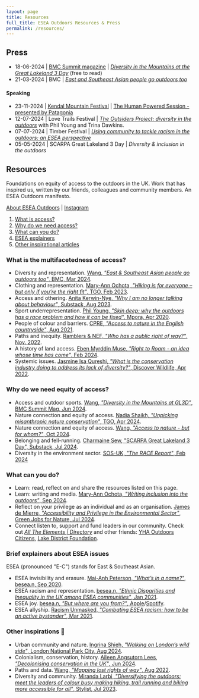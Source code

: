 ```yaml
---
layout: page
title: Resources
full_title: ESEA Outdoors Resources & Press
permalink: /resources/
---
```


## Press

- 18-06-2024 \| [BMC Summit magazine](https://www.thebmc.co.uk/cats/all/summit_magazine) \| [_Diversity in the Mountains at the Great Lakeland 3 Day_](https://eseaoutdoorsuk.github.io/2024-bmc-summit/) (free to read)
- 21-03-2024 \| BMC \| [_East and Southeast Asian people go outdoors too_](https://www.thebmc.co.uk/en/east-and-southeast-asian-people-go-outdoors-too)

#### Speaking

- 23-11-2024 \| [Kendal Mountain Festival](https://www.kendalmountainfestival.com/) \| [The Human Powered Session - presented by Patagonia](https://kendalmountainfestival.eventive.org/schedule/66796a8cf0c579007b34e2d9)
- 12-07-2024 \| Love Trails Festival \| [_The Outsiders Project: diversity in the outdoors_](https://www.lovetrailsfestival.co.uk/explore-talks?explore=block-rwbm0h-39) with Phil Young and Trina Dawkins.
- 07-07-2024 \| Timber Festival \| [_Using community to tackle racism in the outdoors: an ESEA perspective_](https://timberfestival.org.uk/2024-programme/using-community-to-tackle-racism-in-the-outdoors-an-esea-perspective/)
- 05-05-2024 \| SCARPA Great Lakeland 3 Day \| _Diversity & inclusion in the outdoors_

## Resources

Foundations on equity of access to the outdoors in the UK. Work that has inspired us, written by our friends, colleagues and community members. An ESEA Outdoors manifesto.

[About ESEA Outdoors](https://eseaoutdoorsuk.carrd.co/ "https://eseaoutdoorsuk.carrd.co/") | [Instagram](https://www.instagram.com/eseaoutdoorsuk/ "https://www.instagram.com/eseaoutdoorsuk/")

1. [What is access?](#whatis-the-multifacetedness-of-access)
2. [Why do we need access?](#why-do-we-need-equity-of-access)
3. [What can you do?](#what-can-you-do)
4. [ESEA explainers](#brief-explainers-about-esea-issues)
5. [Other inspirational articles](#other-inspirations-)

### What is the multifacetedness of access?

- Diversity and representation. [Wang, _"East & Southeast Asian people go outdoors too"_, BMC, Mar 2024](https://thebmc.co.uk/en/east-and-southeast-asian-people-go-outdoors-too).
- Clothing and representation. [Mary-Ann Ochota, _"Hiking is for everyone – but only if you’re the right fit"_, TGO, Feb 2023](https://www.thegreatoutdoorsmag.com/opinion/hiking-is-for-everyone-but-only-if-youre-the-right-fit/).
- Access and othering. [Anita Kerwin-Nye, _"Why I am no longer talking about behaviour"_, Substack, Aug 2023](https://anitakerwinnye.substack.com/p/why-i-am-no-longer-talking-about).
- Sport underrepresentation. [Phil Young, _"Skin deep: why the outdoors has a race problem and how it can be fixed"_, Mpora, Apr 2020](https://mpora.com/multi-sport/does-the-outdoors-have-a-race-problem).
- People of colour and barriers. [CPRE, _"Access to nature in the English countryside"_, Aug 2021](https://www.cpre.org.uk/resources/2021-research-overview-access-to-nature-in-the-english-countryside/).
- Paths and inequity. [Ramblers & NEF, _"Who has a public right of way?"_, Nov. 2022](https://www.ramblers.org.uk/who-has-access-our-paths).
- A history of land access. [Eben Myrddin Muse, _"Right to Roam - an idea whose time has come"_, Feb 2024](https://www.ukclimbing.com/articles/opinions/right_to_roam_-_an_idea_whose_time_has_come-15632).
- Systemic issues. [Jasmine Isa Qureshi, _"What is the conservation industry doing to address its lack of diversity?"_, Discover Wildlife, Apr 2022](https://www.discoverwildlife.com/people/what-is-the-conservation-industry-doing-to-address-its-lack-of-diversity).

  

### Why do we need equity of access?

- Access and outdoor sports. [Wang, _"Diversity in the Mountains at GL3D"_, BMC Summit Mag, Jun 2024](https://eseaoutdoorsuk.github.io/2024-bmc-summit/).
- Nature connection and equity of access. [Nadia Shaikh, _"Unpicking misanthropic nature conservation"_, TGO, Apr 2024](https://www.thegreatoutdoorsmag.com/news/creator-of-the-month-nadia-shaikh/).
- Nature connection and equity of access. [Wang, _"Access to nature - but for whom?"_, Oct 2024](https://andrewwango.github.io/access-for-whom/).
- Belonging and fell-running. [Charmaine Sew, "SCARPA Great Lakeland 3 Day", Substack, Jul 2024](https://quotidianresistance.substack.com/p/scarpa-great-lakeland-3day).
- Diversity in the environment sector. [SOS-UK, _"The RACE Report"_, Feb 2024](https://www.race-report.uk/)

  

### What can you do?

- Learn: read, reflect on and share the resources listed on this page.
- Learn: writing and media. [Mary-Ann Ochota, _"Writing inclusion into the outdoors"_, Sep 2024](https://owpg.substack.com/p/writing-inclusion-into-the-outdoors).
- Reflect on your privilege as an individual and as an organisation. [James de Mierre, _"Accessibility and Privilege in the Environmental Sector"_, Green Jobs for Nature, Jul 2024](https://greenjobsfornature.org/news-blog/accessibility-and-privilege-in-the-environmental-sector/).
- Connect listen to, support and fund leaders in our community. Check out [_All The Elements | Directory_](https://www.alltheelements.co/directory) and other friends: [YHA Outdoors Citizens](https://www.yha.org.uk/outdoor-citizens), [Lake District Foundation](https://www.lakedistrictfoundation.org/partnership-dashboard/a-lake-district-for-everyone/).

  

### Brief explainers about ESEA issues

ESEA (pronounced "E-C") stands for East & Southeast Asian.

- ESEA invisibility and erasure. [Mai-Anh Peterson, _"What’s in a name?"_, besea.n, Sep 2020](https://www.besean.co.uk/spotlight/whats-in-a-name).
- ESEA racism and representation. [besea.n, _"Ethnic Disparities and Inequality in the UK among ESEA communities"_, Jan 2021](https://www.besean.co.uk/resources-posts/inequalities-report).
- ESEA joy. [besea.n, _"But where are you from?"_, Apple](https://podcasts.apple.com/gb/podcast/but-where-are-you-from/id1504169493)/[Spotify](https://open.spotify.com/show/71r4oAbdEH1B7g51ckOwnt?si=250pVhsKSvSNkz_-hGuN2w&nd=1&dlsi=00391503bf4b4632).
- ESEA allyship. [Racism Unmasked, _"Combating ESEA racism: how to be an active bystander"_, Mar 2021](https://racismunmaskededin.wixsite.com/website/post/combating-esea-racism-how-to-be-an-active-bystander).

  

### Other inspirations 💛

- Urban community and nature. [Ingrina Shieh, _"Walking on London’s wild side"_, London National Park City, Aug 2024](https://nationalparkcity.london/ranger-story-ingrina-shieh).
- Colonialism, conservation, history. [Aileen Angsutorn Lees, _"Decolonising conservation in the UK"_, Jun 2024](https://shado-mag.com/opinion/decolonising-conservation-in-the-uk/).
- Paths and data. [Wang, _"Mapping lost rights of way"_, Aug 2022](https://andrewwango.github.io/prow-map-about/).
- Diversity and community. [Miranda Larbi, _"Diversifying the outdoors: meet the leaders of colour busy making hiking, trail running and biking more accessible for all"_, Stylist, Jul 2023](https://www.stylist.co.uk/fitness-health/diversifying-the-outdoors-the-summit/801256).